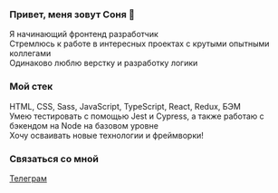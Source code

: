 ### Привет, меня зовут Соня 👋

Я начинающий фронтенд разработчик<br>
Стремлюсь к работе в интересных проектах с крутыми опытными коллегами<br>
Одинаково люблю верстку и разработку логики

### Мой стек
HTML, CSS, Sass, JavaScript, TypeScript, React, Redux, БЭМ<br>
Умею тестировать с помощью Jest и Cypress, а также работаю с бэкендом на Node на базовом уровне<br>
Хочу осваивать новые технологии и фреймворки!

### Связаться со мной
[Телеграм](https://t.me/klmvsn)
